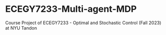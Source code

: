 # ECEGY7233-Multi-agent-MDP
Course Project of ECEGY7233 - Optimal and Stochastic Control (Fall 2023) at NYU Tandon
